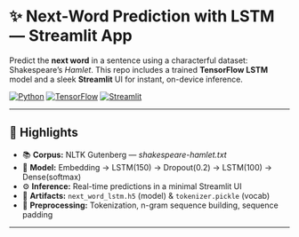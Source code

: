 # ✨ Next-Word Prediction with LSTM — Streamlit App

Predict the **next word** in a sentence using a characterful dataset: Shakespeare’s *Hamlet*. This repo includes a trained **TensorFlow LSTM** model and a sleek **Streamlit** UI for instant, on-device inference.

<p align="left">
  <a href="#"><img alt="Python" src="https://img.shields.io/badge/Python-3.10+-3776AB.svg?logo=python&logoColor=white"></a>
  <a href="#"><img alt="TensorFlow" src="https://img.shields.io/badge/TensorFlow-2.x-FF6F00.svg?logo=tensorflow&logoColor=white"></a>
  <a href="#"><img alt="Streamlit" src="https://img.shields.io/badge/Streamlit-1.x-FF4B4B.svg?logo=streamlit&logoColor=white"></a>
</p>

---

## 🌟 Highlights

- 📚 **Corpus:** NLTK Gutenberg — *shakespeare-hamlet.txt*  
- 🧠 **Model:** Embedding → LSTM(150) → Dropout(0.2) → LSTM(100) → Dense(softmax)  
- ⚙️ **Inference:** Real-time predictions in a minimal Streamlit UI  
- 💾 **Artifacts:** `next_word_lstm.h5` (model) & `tokenizer.pickle` (vocab)  
- 🧪 **Preprocessing:** Tokenization, n-gram sequence building, sequence padding

---
